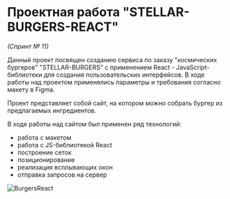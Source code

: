 # Проектная работа "STELLAR-BURGERS-REACT"
*(Спринт № 11)*

Данный проект посвящен созданию сервиса по заказу "космических бургеров" "STELLAR-BURGERS" с применением React - JavaScript-библиотеки для создания пользовательских интерфейсов.
В ходе работы над проектом применялись параметры и требования согласно макету в Figma.

Проект представляет собой сайт, на котором можно собрать бургер из предлагаемых ингредиентов.

В ходе работы над сайтом был применен ряд технологий:

* работа с макетом
* работа с JS-библиотекой React
* построение сеток
* позиционирование
* реализация всплывающих окон
* отправка запросов на сервер

![BurgersReact](https://user-images.githubusercontent.com/107503153/222435452-059a0714-4422-4f91-b1f1-ef378795a067.png)

